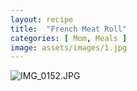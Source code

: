 ```yaml
---
layout: recipe
title:  "French Meat Roll"
categories: [ Mom, Meals ]
image: assets/images/1.jpg
---
```

![IMG_0152.JPG]({{site.baseurl}}/image/IMG_0152.JPG)

